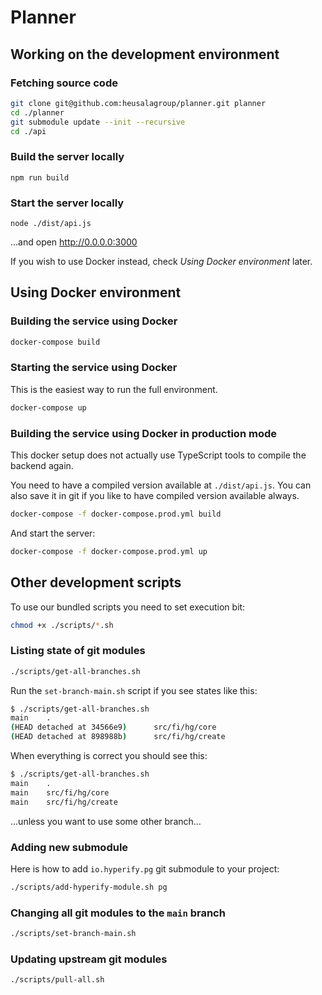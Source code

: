 # Planner

## Working on the development environment

### Fetching source code

```bash
git clone git@github.com:heusalagroup/planner.git planner
cd ./planner
git submodule update --init --recursive
cd ./api
```

### Build the server locally

```
npm run build
```

### Start the server locally

```
node ./dist/api.js
```

...and open http://0.0.0.0:3000

If you wish to use Docker instead, check *Using Docker environment* later.

## Using Docker environment

### Building the service using Docker

```bash
docker-compose build
```

### Starting the service using Docker

This is the easiest way to run the full environment.

```bash
docker-compose up
```

### Building the service using Docker in production mode

This docker setup does not actually use TypeScript tools to compile the backend 
again.

You need to have a compiled version available at `./dist/api.js`. You 
can also save it in git if you like to have compiled version available always.

```bash
docker-compose -f docker-compose.prod.yml build
```

And start the server:

```bash
docker-compose -f docker-compose.prod.yml up
```

## Other development scripts

To use our bundled scripts you need to set execution bit:

```bash 
chmod +x ./scripts/*.sh
```

### Listing state of git modules

```bash
./scripts/get-all-branches.sh
```

Run the `set-branch-main.sh` script if you see states like this:

```bash
$ ./scripts/get-all-branches.sh 
main    .
(HEAD detached at 34566e9)      src/fi/hg/core
(HEAD detached at 898988b)      src/fi/hg/create
```

When everything is correct you should see this:

```bash
$ ./scripts/get-all-branches.sh 
main    .
main    src/fi/hg/core
main    src/fi/hg/create
```

...unless you want to use some other branch...

### Adding new submodule

Here is how to add `io.hyperify.pg` git submodule to your project:

```bash
./scripts/add-hyperify-module.sh pg
```

### Changing all git modules to the `main` branch

```bash
./scripts/set-branch-main.sh
```

### Updating upstream git modules

```bash
./scripts/pull-all.sh
```
